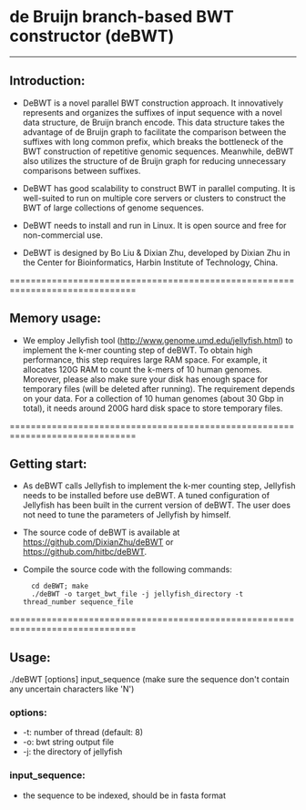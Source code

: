 # de Bruijn branch-based BWT constructor (deBWT)  #


----------

## Introduction: ##
- DeBWT is a novel parallel BWT construction approach. It innovatively represents and organizes the suffixes of input sequence with a novel data structure, de Bruijn branch encode. This data structure takes the advantage of de Bruijn graph to facilitate the comparison between the suffixes with long common prefix, which breaks the bottleneck of the BWT construction of repetitive genomic sequences. Meanwhile, deBWT also utilizes the structure of de Bruijn graph for reducing unnecessary comparisons between suffixes.

- DeBWT has good scalability to construct BWT in parallel computing. It is well-suited to run on multiple core servers or clusters to construct the BWT of large collections of genome sequences. 

- DeBWT needs to install and run in Linux. It is open source and free for non-commercial use.
- DeBWT is designed by Bo Liu & Dixian Zhu, developed by Dixian Zhu in the Center for Bioinformatics, Harbin Institute of Technology, China.

==============================================================================

## Memory usage: ##

- We employ Jellyfish tool (http://www.genome.umd.edu/jellyfish.html) to implement the k-mer counting step of deBWT. To obtain high performance, this step requires large RAM space. For example, it allocates 120G RAM to count the k-mers of 10 human genomes. Moreover, please also make sure your disk has enough space for temporary files (will be deleted after running). The requirement depends on your data. For a collection of 10 human genomes (about 30 Gbp in total), it needs around 200G hard disk space to store temporary files.

==============================================================================

## Getting start: 

- As deBWT calls Jellyfish to implement the k-mer counting step, Jellyfish needs to be installed before use deBWT. A tuned configuration of Jellyfish has been built in the current version of deBWT. The user does not need to tune the parameters of Jellyfish by himself.
- The source code of deBWT is available at https://github.com/DixianZhu/deBWT or https://github.com/hitbc/deBWT. 

- Compile the source code with the following commands:

		cd deBWT; make
		./deBWT -o target_bwt_file -j jellyfish_directory -t thread_number sequence_file 

==============================================================================

## Usage: ##

./deBWT [options] input_sequence
                  (make sure the sequence don't contain any uncertain characters like 'N')
### options: ###
- -t: number of thread (default: 8)
- -o: bwt string output file
- -j: the directory of jellyfish

### input_sequence: ###

- the sequence to be indexed, should be in fasta format
